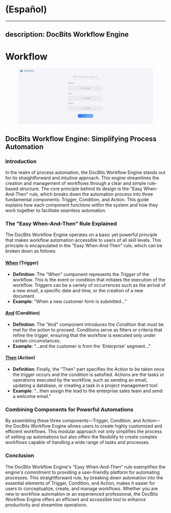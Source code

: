 
# (Español)

---
description: DocBits Workflow Engine
---

# Workflow

<figure><img src="../../.gitbook/assets/Bildschirmfoto 2024-03-12 um 19.42.57.png" alt=""><figcaption></figcaption></figure>

## DocBits Workflow Engine: Simplifying Process Automation

### Introduction

In the realm of process automation, the DocBits Workflow Engine stands out for its straightforward and intuitive approach. This engine streamlines the creation and management of workflows through a clear and simple rule-based structure. The core principle behind its design is the "Easy When-And-Then" rule, which breaks down the automation process into three fundamental components: Trigger, Condition, and Action. This guide explains how each component functions within the system and how they work together to facilitate seamless automation.

### The "Easy When-And-Then" Rule Explained

The DocBits Workflow Engine operates on a basic yet powerful principle that makes workflow automation accessible to users of all skill levels. This principle is encapsulated in the "Easy When-And-Then" rule, which can be broken down as follows:

#### [When](./#when-trigger) (Trigger)

* **Definition**: The "When" component represents the _Trigger_ of the workflow. This is the event or condition that initiates the execution of the workflow. Triggers can be a variety of occurrences such as the arrival of a new email, a specific date and time, or the creation of a new document.
* **Example**: "When a new customer form is submitted..."

#### [And](./#and-condition) (Condition)

* **Definition**: The "And" component introduces the _Condition_ that must be met for the action to proceed. Conditions serve as filters or criteria that refine the trigger, ensuring that the workflow is executed only under certain circumstances.
* **Example**: "...and the customer is from the 'Enterprise' segment..."

#### [Then](./#then-action) (Action)

* **Definition**: Finally, the "Then" part specifies the _Action_ to be taken once the trigger occurs and the condition is satisfied. Actions are the tasks or operations executed by the workflow, such as sending an email, updating a database, or creating a task in a project management tool.
* **Example**: "...then assign the lead to the enterprise sales team and send a welcome email."

### Combining Components for Powerful Automations

By assembling these three components—Trigger, Condition, and Action—the DocBits Workflow Engine allows users to create highly customized and efficient workflows. This modular approach not only simplifies the process of setting up automations but also offers the flexibility to create complex workflows capable of handling a wide range of tasks and processes.

### Conclusion

The DocBits Workflow Engine's "Easy When-And-Then" rule exemplifies the engine's commitment to providing a user-friendly platform for automating processes. This straightforward rule, by breaking down automation into the essential elements of Trigger, Condition, and Action, makes it easier for users to conceptualize, create, and manage workflows. Whether you are new to workflow automation or an experienced professional, the DocBits Workflow Engine offers an efficient and accessible tool to enhance productivity and streamline operations.



